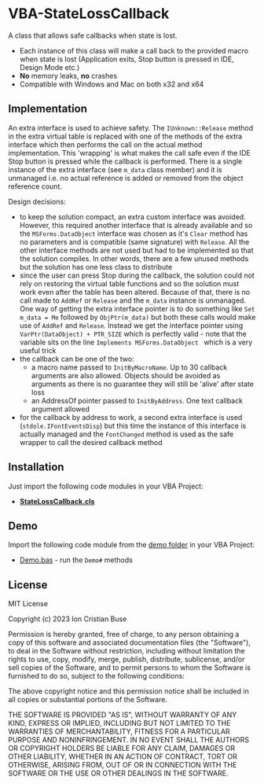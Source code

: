 # VBA-StateLossCallback
A class that allows safe callbacks when state is lost.

- Each instance of this class will make a call back to the provided macro when state is lost (Application exits, Stop button is pressed in IDE, Design Mode etc.)
- **No** memory leaks, **no** crashes
- Compatible with Windows and Mac on both x32 and x64

## Implementation
An extra interface is used to achieve safety. The ```IUnknown::Release``` method in the extra virtual table is replaced with one of the methods of the extra interface which then performs the call on the actual method implementation. This 'wrapping' is what makes the call safe even if the IDE Stop button is pressed while the callback is performed. There is a single instance of the extra interface (see ```m_data``` class member) and it is unmanaged i.e. no actual reference is added or removed from the object reference count.

Design decisions:
- to keep the solution compact, an extra custom interface was avoided. However, this required another interface that is already available and so the ```MSForms.DataObject``` interface was chosen as it's ```Clear``` method has no parameters and is compatible (same signature) with ```Release```. All the other interface methods are not used but had to be implemented so that the solution compiles. In other words, there are a few unused methods but the solution has one less class to distribute
- since the user can press Stop during the callback, the solution could not rely on restoring the virtual table functions and so the solution must work even after the table has been altered. Because of that, there is no call made to ```AddRef``` or ```Release``` and the ```m_data``` instance is unmanaged. One way of getting the extra interface pointer is to do something like ```Set m_data = Me``` followed by ```ObjPtr(m_data)``` but both these calls would make use of ```AddRef``` and ```Release```. Instead we get the interface pointer using ```VarPtr(DataObject) + PTR_SIZE``` which is perfectly valid - note that the variable sits on the line ```Implements MSForms.DataObject ``` which is a very useful trick
- the callback can be one of the two:
  - a macro name passed to ```InitByMacroName```. Up to 30 callback arguments are also allowed. Objects should be avoided as arguments as there is no guarantee they will still be 'alive' after state loss
  - an AddressOf pointer passed to ```InitByAddress```. One text callback argument allowed
- for the callback by address to work, a second extra interface is used (```stdole.IFontEventsDisp```) but this time the instance of this interface is actually managed and the ```FontChanged``` method is used as the safe wrapper to call the desired callback method

## Installation
Just import the following code modules in your VBA Project:
* [**StateLossCallback.cls**](https://github.com/cristianbuse/VBA-StateLossCallback/blob/master/src/StateLossCallback.cls)

## Demo
Import the following code module from the [demo folder](https://github.com/cristianbuse/VBA-StateLossCallback/tree/master/src/Demo) in your VBA Project:
* [Demo.bas](https://github.com/cristianbuse/VBA-StateLossCallback/blob/master/src/Demo/Demo.bas) - run the ```Demo#``` methods

## License
MIT License

Copyright (c) 2023 Ion Cristian Buse

Permission is hereby granted, free of charge, to any person obtaining a copy of this software and associated documentation files (the "Software"), to deal in the Software without restriction, including without limitation the rights to use, copy, modify, merge, publish, distribute, sublicense, and/or sell copies of the Software, and to permit persons to whom the Software is furnished to do so, subject to the following conditions:

The above copyright notice and this permission notice shall be included in all copies or substantial portions of the Software.

THE SOFTWARE IS PROVIDED "AS IS", WITHOUT WARRANTY OF ANY KIND, EXPRESS OR IMPLIED, INCLUDING BUT NOT LIMITED TO THE WARRANTIES OF MERCHANTABILITY, FITNESS FOR A PARTICULAR PURPOSE AND NONINFRINGEMENT. IN NO EVENT SHALL THE AUTHORS OR COPYRIGHT HOLDERS BE LIABLE FOR ANY CLAIM, DAMAGES OR OTHER LIABILITY, WHETHER IN AN ACTION OF CONTRACT, TORT OR OTHERWISE, ARISING FROM, OUT OF OR IN CONNECTION WITH THE SOFTWARE OR THE USE OR OTHER DEALINGS IN THE SOFTWARE.
